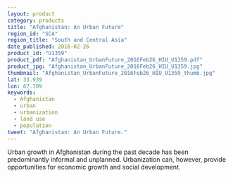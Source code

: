 ```yaml
---
layout: product
category: products
title: "Afghanistan: An Urban Future"
region_id: "SCA"
region_title: "South and Central Asia"
date_published: 2016-02-26
product_id: "U1359"
product_pdf: "Afghanistan_UrbanFuture_2016Feb26_HIU_U1359.pdf"
product_jpg: "Afghanistan_UrbanFuture_2016Feb26_HIU_U1359.jpg"
thumbnail: "Afghanistan_UrbanFuture_2016Feb26_HIU_U1359_thumb.jpg"
lat: 33.939
lon: 67.709
keywords:
  - Afghanistan
  - urban
  - urbanization
  - land use
  - population
tweet: "Afghanistan: An Urban Future."
---
```

Urban growth in Afghanistan during the past decade has been predominantly informal and unplanned. Urbanization can, however, provide opportunities for economic growth and social development.
